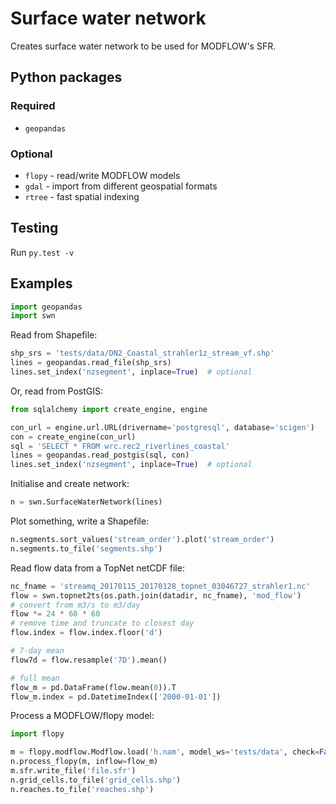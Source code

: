 # Surface water network

Creates surface water network to be used for MODFLOW's SFR.


## Python packages

### Required

 - `geopandas`

### Optional

 - `flopy` - read/write MODFLOW models
 - `gdal` - import from different geospatial formats
 - `rtree` - fast spatial indexing

## Testing

Run `py.test -v`

## Examples

```python
import geopandas
import swn
```

Read from Shapefile:
```python
shp_srs = 'tests/data/DN2_Coastal_strahler1z_stream_vf.shp'
lines = geopandas.read_file(shp_srs)
lines.set_index('nzsegment', inplace=True)  # optional
```

Or, read from PostGIS:
```python
from sqlalchemy import create_engine, engine

con_url = engine.url.URL(drivername='postgresql', database='scigen')
con = create_engine(con_url)
sql = 'SELECT * FROM wrc.rec2_riverlines_coastal'
lines = geopandas.read_postgis(sql, con)
lines.set_index('nzsegment', inplace=True)  # optional
```

Initialise and create network:
```python
n = swn.SurfaceWaterNetwork(lines)
```

Plot something, write a Shapefile:
```python
n.segments.sort_values('stream_order').plot('stream_order')
n.segments.to_file('segments.shp')
```

Read flow data from a TopNet netCDF file:
```python
nc_fname = 'streamq_20170115_20170128_topnet_03046727_strahler1.nc'
flow = swn.topnet2ts(os.path.join(datadir, nc_fname), 'mod_flow')
# convert from m3/s to m3/day
flow *= 24 * 60 * 60
# remove time and truncate to closest day
flow.index = flow.index.floor('d')

# 7-day mean
flow7d = flow.resample('7D').mean()

# full mean
flow_m = pd.DataFrame(flow.mean(0)).T
flow_m.index = pd.DatetimeIndex(['2000-01-01'])
```

Process a MODFLOW/flopy model:
```python
import flopy

m = flopy.modflow.Modflow.load('h.nam', model_ws='tests/data', check=False)
n.process_flopy(m, inflow=flow_m)
m.sfr.write_file('file.sfr')
n.grid_cells.to_file('grid_cells.shp')
n.reaches.to_file('reaches.shp')
```
